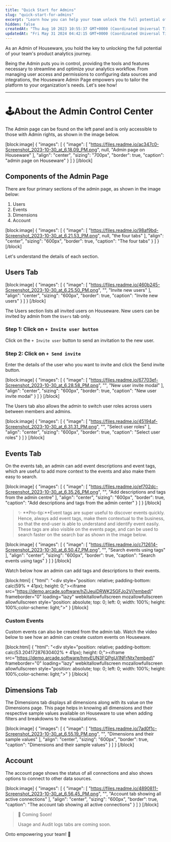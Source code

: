 ```yaml
---
title: "Quick Start for Admins"
slug: "quick-start-for-admins"
excerpt: "Learn how you can help your team unlock the full potential of Houseware!"
hidden: false
createdAt: "Thu Aug 10 2023 10:55:37 GMT+0000 (Coordinated Universal Time)"
updatedAt: "Fri May 31 2024 04:42:15 GMT+0000 (Coordinated Universal Time)"
---
```

As an Admin of Houseware, you hold the key to unlocking the full potential of your team's product analytics journey. 

Being the Admin puts you in control, providing the tools and features necessary to streamline and optimize your analytics workflow. From managing user access and permissions to configuring data sources and integrations, the Houseware Admin Page empowers you to tailor the platform to your organization's needs. Let's see how!

***

# 🕹️About the Admin Control Center

The Admin page can be found on the left panel and is only accessible to those with Admin rights, as shown in the image below.

[block:image]
{
  "images": [
    {
      "image": [
        "https://files.readme.io/ac347c0-Screenshot_2023-10-30_at_6.18.09_PM.png",
        null,
        "Admin page on Houseware"
      ],
      "align": "center",
      "sizing": "700px",
      "border": true,
      "caption": "admin page on Houseware"
    }
  ]
}
[/block]


## Components of the Admin Page

There are four primary sections of the admin page, as shown in the image below:

1. Users
2. Events
3. Dimensions
4. Account

[block:image]
{
  "images": [
    {
      "image": [
        "https://files.readme.io/98af9bd-Screenshot_2023-10-30_at_6.21.53_PM.png",
        null,
        "the four tabs"
      ],
      "align": "center",
      "sizing": "600px",
      "border": true,
      "caption": "The four tabs"
    }
  ]
}
[/block]


Let's understand the details of each section.

## Users Tab

[block:image]
{
  "images": [
    {
      "image": [
        "https://files.readme.io/460b245-Screenshot_2023-10-30_at_6.25.50_PM.png",
        "",
        "Invite new users"
      ],
      "align": "center",
      "sizing": "600px",
      "border": true,
      "caption": "Invite new users"
    }
  ]
}
[/block]


The Users section lists all invited users on Houseware. New users can be invited by admin from the `Users` tab only. 

### Step 1: Click on `+ Invite user button`

Click on the `+ Invite user` button to send an invitation to the new user.

### Step 2: Click on `+ Send invite`

Enter the details of the user who you want to invite and click the Send invite button.

[block:image]
{
  "images": [
    {
      "image": [
        "https://files.readme.io/67703ef-Screenshot_2023-10-30_at_6.28.58_PM.png",
        "",
        "New user invite modal"
      ],
      "align": "center",
      "sizing": "600px",
      "border": true,
      "caption": "New user invite modal"
    }
  ]
}
[/block]


The Users tab also allows the admin to switch user roles across users between members and admins.

[block:image]
{
  "images": [
    {
      "image": [
        "https://files.readme.io/45194af-Screenshot_2023-10-30_at_6.31.31_PM.png",
        "",
        "Select user roles"
      ],
      "align": "center",
      "sizing": "600px",
      "border": true,
      "caption": "Select user roles"
    }
  ]
}
[/block]


## Events Tab

On the events tab, an admin can add event descriptions and event tags, which are useful to add more context to the events and also make them easy to search.

[block:image]
{
  "images": [
    {
      "image": [
        "https://files.readme.io/ef702dc-Screenshot_2023-10-30_at_6.35.26_PM.png",
        "",
        "Add descriptions and tags from the admin centre"
      ],
      "align": "center",
      "sizing": "600px",
      "border": true,
      "caption": "Add descriptions and tags from the admin center"
    }
  ]
}
[/block]


> ✨ **Pro-tip:**Event tags are super useful to discover events quickly. Hence, always add event tags, make them contextual to the business, so that the end-user is able to understand and identify event easily. These tags are also visible on the events page, and can be used to search faster on the search bar as shown in the image below.

[block:image]
{
  "images": [
    {
      "image": [
        "https://files.readme.io/c712614-Screenshot_2023-10-30_at_6.50.47_PM.png",
        "",
        "Search events using tags"
      ],
      "align": "center",
      "sizing": "600px",
      "border": true,
      "caption": "Search events using tags"
    }
  ]
}
[/block]


Watch below how an admin can add tags and descriptions to their events.

[block:html]
{
  "html": "<div style=\"position: relative; padding-bottom: calc(59% + 41px); height: 0;\"><iframe src=\"https://demo.arcade.software/hZiJeuiDRWK25GFJo2Vj?embed\" frameborder=\"0\" loading=\"lazy\" webkitallowfullscreen mozallowfullscreen allowfullscreen style=\"position: absolute; top: 0; left: 0; width: 100%; height: 100%;color-scheme: light;\"></iframe></div>"
}
[/block]


### Custom Events

Custom events can also be created from the admin tab. Watch the video below to see how an admin can create custom events on Houseware.

[block:html]
{
  "html": "<div style=\"position: relative; padding-bottom: calc(53.20417287630402% + 41px); height: 0;\"><iframe src=\"https://demo.arcade.software/hmvEUN3FQPgUi1NFrNtx?embed\" frameborder=\"0\" loading=\"lazy\" webkitallowfullscreen mozallowfullscreen allowfullscreen style=\"position: absolute; top: 0; left: 0; width: 100%; height: 100%;color-scheme: light;\"></iframe></div>"
}
[/block]


## Dimensions Tab

The Dimensions tab displays all dimensions along with its value on the Dimensions page. This page helps in knowing all dimensions and their respective sample values available on Houseware to use when adding filters and breakdowns to the visualizations.

[block:image]
{
  "images": [
    {
      "image": [
        "https://files.readme.io/7ad0f1c-Screenshot_2023-10-30_at_6.55.19_PM.png",
        "",
        "Dimensions and their sample values"
      ],
      "align": "center",
      "sizing": "600px",
      "border": true,
      "caption": "Dimensions and their sample values"
    }
  ]
}
[/block]


## Account

The account page shows the status of all connections and also shows options to connect to other data sources.

[block:image]
{
  "images": [
    {
      "image": [
        "https://files.readme.io/4890811-Screenshot_2023-10-30_at_6.56.45_PM.png",
        "",
        "Account tab showing all active connections"
      ],
      "align": "center",
      "sizing": "600px",
      "border": true,
      "caption": "The account tab showing all active connections"
    }
  ]
}
[/block]


> 👀 Coming Soon!
> 
> Usage and Audit logs tabs are coming soon.

Onto empowering your team! 🤝
